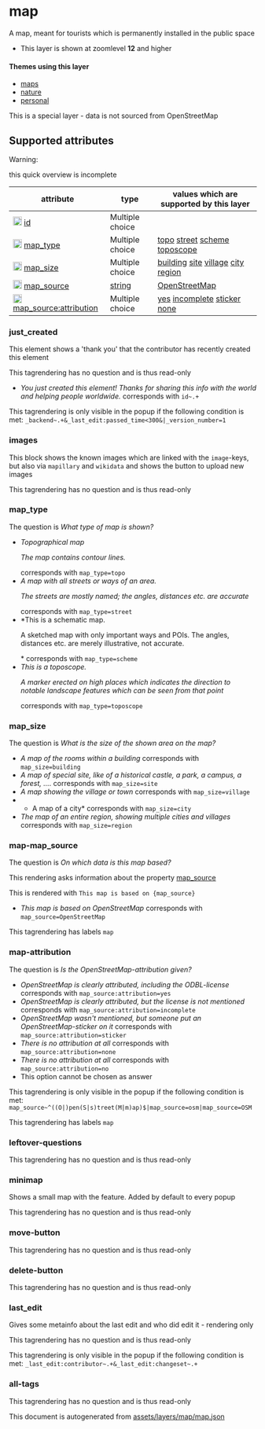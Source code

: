 [//]: # (WARNING: this file is automatically generated. Please find the sources at the bottom and edit those sources)

 map 
=====





A map, meant for tourists which is permanently installed in the public space






  - This layer is shown at zoomlevel **12** and higher




#### Themes using this layer 





  - [maps](https://mapcomplete.org/maps)
  - [nature](https://mapcomplete.org/nature)
  - [personal](https://mapcomplete.org/personal)


This is a special layer - data is not sourced from OpenStreetMap



 Supported attributes 
----------------------



Warning: 

this quick overview is incomplete



attribute | type | values which are supported by this layer
----------- | ------ | ------------------------------------------
[<img src='https://mapcomplete.org/assets/svg/statistics.svg' height='18px'>](https://taginfo.openstreetmap.org/keys/id#values) [id](https://wiki.openstreetmap.org/wiki/Key:id) | Multiple choice | 
[<img src='https://mapcomplete.org/assets/svg/statistics.svg' height='18px'>](https://taginfo.openstreetmap.org/keys/map_type#values) [map_type](https://wiki.openstreetmap.org/wiki/Key:map_type) | Multiple choice | [topo](https://wiki.openstreetmap.org/wiki/Tag:map_type%3Dtopo) [street](https://wiki.openstreetmap.org/wiki/Tag:map_type%3Dstreet) [scheme](https://wiki.openstreetmap.org/wiki/Tag:map_type%3Dscheme) [toposcope](https://wiki.openstreetmap.org/wiki/Tag:map_type%3Dtoposcope)
[<img src='https://mapcomplete.org/assets/svg/statistics.svg' height='18px'>](https://taginfo.openstreetmap.org/keys/map_size#values) [map_size](https://wiki.openstreetmap.org/wiki/Key:map_size) | Multiple choice | [building](https://wiki.openstreetmap.org/wiki/Tag:map_size%3Dbuilding) [site](https://wiki.openstreetmap.org/wiki/Tag:map_size%3Dsite) [village](https://wiki.openstreetmap.org/wiki/Tag:map_size%3Dvillage) [city](https://wiki.openstreetmap.org/wiki/Tag:map_size%3Dcity) [region](https://wiki.openstreetmap.org/wiki/Tag:map_size%3Dregion)
[<img src='https://mapcomplete.org/assets/svg/statistics.svg' height='18px'>](https://taginfo.openstreetmap.org/keys/map_source#values) [map_source](https://wiki.openstreetmap.org/wiki/Key:map_source) | [string](../SpecialInputElements.md#string) | [OpenStreetMap](https://wiki.openstreetmap.org/wiki/Tag:map_source%3DOpenStreetMap)
[<img src='https://mapcomplete.org/assets/svg/statistics.svg' height='18px'>](https://taginfo.openstreetmap.org/keys/map_source:attribution#values) [map_source:attribution](https://wiki.openstreetmap.org/wiki/Key:map_source:attribution) | Multiple choice | [yes](https://wiki.openstreetmap.org/wiki/Tag:map_source:attribution%3Dyes) [incomplete](https://wiki.openstreetmap.org/wiki/Tag:map_source:attribution%3Dincomplete) [sticker](https://wiki.openstreetmap.org/wiki/Tag:map_source:attribution%3Dsticker) [none](https://wiki.openstreetmap.org/wiki/Tag:map_source:attribution%3Dnone)




### just_created 



This element shows a 'thank you' that the contributor has recently created this element

This tagrendering has no question and is thus read-only





  - *You just created this element! Thanks for sharing this info with the world and helping people worldwide.*  corresponds with  `id~.+`


This tagrendering is only visible in the popup if the following condition is met: `_backend~.+&_last_edit:passed_time<300&|_version_number=1`



### images 



This block shows the known images which are linked with the `image`-keys, but also via `mapillary` and `wikidata` and shows the button to upload new images

This tagrendering has no question and is thus read-only





### map_type 



The question is  *What type of map is shown?*





  - *Topographical map <p class='subtle'>The map contains contour lines. </p>*  corresponds with  `map_type=topo`
  - *A map with all streets or ways of an area. <p class='subtle'>The streets are mostly named; the angles, distances etc. are accurate</p>*  corresponds with  `map_type=street`
  - *This is a schematic map. <p class='subtle'>A sketched map with only important ways and POIs. The angles, distances etc. are merely illustrative, not accurate.</p> *  corresponds with  `map_type=scheme`
  - *This is a toposcope. <p class='subtle'>A marker erected on high places which indicates the direction to notable landscape features which can be seen from that point<p>*  corresponds with  `map_type=toposcope`




### map_size 



The question is  *What is the size of the shown area on the map?*





  - *A map of the rooms within a building*  corresponds with  `map_size=building`
  - *A map of special site, like of a historical castle, a park, a campus, a forest, ....*  corresponds with  `map_size=site`
  - *A map showing the village or town*  corresponds with  `map_size=village`
  - * A map of a city*  corresponds with  `map_size=city`
  - *The map of an entire region, showing multiple cities and villages*  corresponds with  `map_size=region`




### map-map_source 



The question is  *On which data is this map based?*

This rendering asks information about the property  [map_source](https://wiki.openstreetmap.org/wiki/Key:map_source) 

This is rendered with  `This map is based on {map_source}`





  - *This map is based on OpenStreetMap*  corresponds with  `map_source=OpenStreetMap`


This tagrendering has labels  `map`



### map-attribution 



The question is  *Is the OpenStreetMap-attribution given?*





  - *OpenStreetMap is clearly attributed, including the ODBL-license*  corresponds with  `map_source:attribution=yes`
  - *OpenStreetMap is clearly attributed, but the license is not mentioned*  corresponds with  `map_source:attribution=incomplete`
  - *OpenStreetMap wasn't mentioned, but someone put an OpenStreetMap-sticker on it*  corresponds with  `map_source:attribution=sticker`
  - *There is no attribution at all*  corresponds with  `map_source:attribution=none`
  - *There is no attribution at all*  corresponds with  `map_source:attribution=no`
  - This option cannot be chosen as answer


This tagrendering is only visible in the popup if the following condition is met: `map_source~^((O|)pen(S|s)treet(M|m)ap)$|map_source=osm|map_source=OSM`

This tagrendering has labels  `map`



### leftover-questions 



This tagrendering has no question and is thus read-only





### minimap 



Shows a small map with the feature. Added by default to every popup

This tagrendering has no question and is thus read-only





### move-button 



This tagrendering has no question and is thus read-only





### delete-button 



This tagrendering has no question and is thus read-only





### last_edit 



Gives some metainfo about the last edit and who did edit it - rendering only

This tagrendering has no question and is thus read-only



This tagrendering is only visible in the popup if the following condition is met: `_last_edit:contributor~.+&_last_edit:changeset~.+`



### all-tags 



This tagrendering has no question and is thus read-only

 

This document is autogenerated from [assets/layers/map/map.json](https://github.com/pietervdvn/MapComplete/blob/develop/assets/layers/map/map.json)
